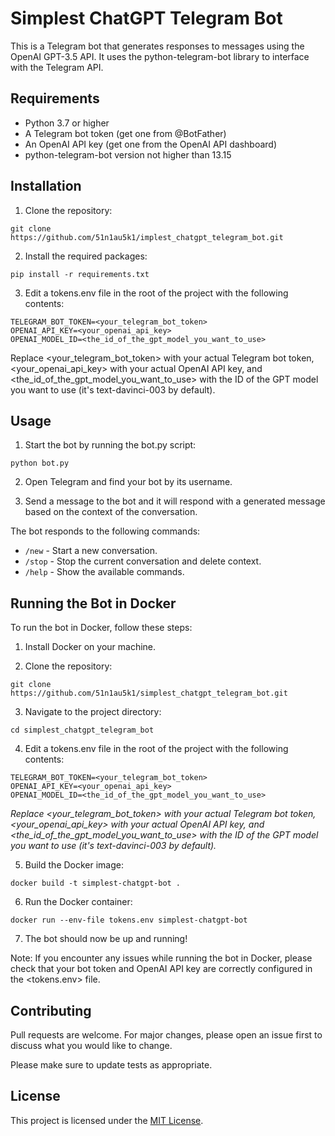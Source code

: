 # Simplest ChatGPT Telegram Bot

This is a Telegram bot that generates responses to messages using the OpenAI GPT-3.5 API. It uses the python-telegram-bot library to interface with the Telegram API.

## Requirements

* Python 3.7 or higher
* A Telegram bot token (get one from @BotFather)
* An OpenAI API key (get one from the OpenAI API dashboard)
* python-telegram-bot version not higher than 13.15

## Installation

1. Clone the repository:

`git clone https://github.com/51n1au5k1/implest_chatgpt_telegram_bot.git`

2. Install the required packages:

`pip install -r requirements.txt`

3. Edit a tokens.env file in the root of the project with the following contents:

`TELEGRAM_BOT_TOKEN=<your_telegram_bot_token>`  
`OPENAI_API_KEY=<your_openai_api_key>`  
`OPENAI_MODEL_ID=<the_id_of_the_gpt_model_you_want_to_use>`

Replace <your_telegram_bot_token> with your actual Telegram bot token, <your_openai_api_key> with your actual OpenAI API key, and <the_id_of_the_gpt_model_you_want_to_use> with the ID of the GPT model you want to use (it's text-davinci-003 by default).

## Usage

1. Start the bot by running the bot.py script:

`python bot.py`

2. Open Telegram and find your bot by its username.

3. Send a message to the bot and it will respond with a generated message based on the context of the conversation.


The bot responds to the following commands:

  

*  `/new` - Start a new conversation.
*  `/stop` - Stop the current conversation and delete context.
*  `/help` - Show the available commands.


## Running the Bot in Docker

To run the bot in Docker, follow these steps:

1. Install Docker on your machine.

2. Clone the repository:

`git clone https://github.com/51n1au5k1/simplest_chatgpt_telegram_bot.git`

3. Navigate to the project directory:

`cd simplest_chatgpt_telegram_bot`

4. Edit a tokens.env file in the root of the project with the following contents:

`TELEGRAM_BOT_TOKEN=<your_telegram_bot_token>`  
`OPENAI_API_KEY=<your_openai_api_key>`  
`OPENAI_MODEL_ID=<the_id_of_the_gpt_model_you_want_to_use>`

*Replace <your_telegram_bot_token> with your actual Telegram bot token, <your_openai_api_key> with your actual OpenAI API key, and <the_id_of_the_gpt_model_you_want_to_use> with the ID of the GPT model you want to use (it's text-davinci-003 by default).*

5. Build the Docker image:
 
`docker build -t simplest-chatgpt-bot .`

6. Run the Docker container:

`docker run --env-file tokens.env simplest-chatgpt-bot`

7. The bot should now be up and running!


Note: If you encounter any issues while running the bot in Docker, please check that your bot token and OpenAI API key are correctly configured in the <tokens.env> file.
  

## Contributing

  

Pull requests are welcome. For major changes, please open an issue first to discuss what you would like to change.

Please make sure to update tests as appropriate.

## License
This project is licensed under the [MIT License](https://opensource.org/licenses/MIT).